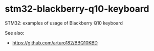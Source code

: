 # stm32-blackberry-q10-keyboard

STM32: examples of usage of Blackberry Q10 keyboard

See also:
* https://github.com/arturo182/BBQ10KBD

